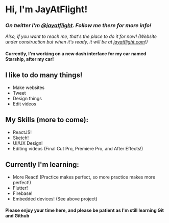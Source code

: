 # Hi, I'm JayAtFlight!
### _On twitter I'm [@jayatflight](https://twitter.com/jayatflight). Follow me there for more info!_

_Also, if you want to reach me, that's the place to do it for now! (Website under construction but when it's ready, it will be at [jayatflight.com](jayatflight.com)!)_

#### Currently, I'm working on a new dash interface for my car named Starship, after my car!

## I like to do many things!
- Make websites
- Tweet
- Design things
- Edit videos

## My Skills (more to come):
 - ReactJS!
 - Sketch!
 - UI/UX Design!
 - Editing videos (Final Cut Pro, Premiere Pro, and After Effects!)

## Currently I'm learning:
 - More React! (Practice makes perfect, so more practice makes more perfect!)
 - Flutter!
 - Firebase!
 - Embedded devices! (See above project)

#### Please enjoy your time here, and please be patient as I'm still learning Git and Github
